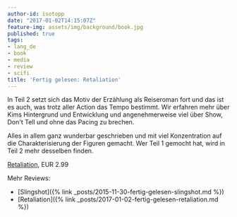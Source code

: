 ```yaml
---
author-id: isotopp
date: "2017-01-02T14:15:07Z"
feature-img: assets/img/background/book.jpg
published: true
tags:
- lang_de
- book
- media
- review
- scifi
title: 'Fertig gelesen: Retaliation'
---
```

In Teil 2 setzt sich das Motiv der Erzählung als Reiseroman fort und das ist es auch, was trotz aller Action das Tempo bestimmt. Wir erfahren mehr über Kims Hintergrund und Entwicklung und angenehmerweise viel über Show, Don't Tell und ohne das Pacing zu brechen.

Alles in allem ganz wunderbar geschrieben und mit viel Konzentration auf die Charakterisierung der Figuren gemacht. Wer Teil 1 gemocht hat, wird in Teil 2 mehr desselben finden.

[Retaliation](https://www.amazon.de/Retaliation-Slingshot-Book-2-English-ebook/dp/B01J1PTUYG), EUR 2.99

Mehr Reviews:
- [Slingshot]({% link _posts/2015-11-30-fertig-gelesen-slingshot.md %})
- [Retaliation]({% link _posts/2017-01-02-fertig-gelesen-retaliation.md %})
